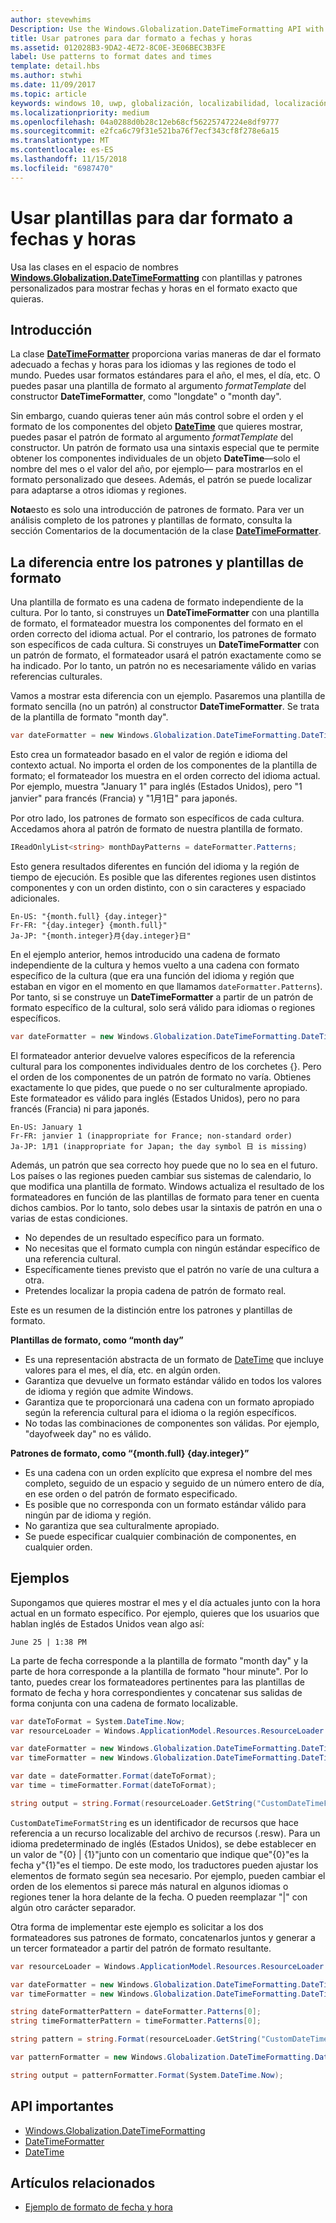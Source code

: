 ```yaml
---
author: stevewhims
Description: Use the Windows.Globalization.DateTimeFormatting API with custom templates and patterns to display dates and times in exactly the format you wish.
title: Usar patrones para dar formato a fechas y horas
ms.assetid: 012028B3-9DA2-4E72-8C0E-3E06BEC3B3FE
label: Use patterns to format dates and times
template: detail.hbs
ms.author: stwhi
ms.date: 11/09/2017
ms.topic: article
keywords: windows 10, uwp, globalización, localizabilidad, localización
ms.localizationpriority: medium
ms.openlocfilehash: 04a0288d0b28c12eb68cf56225747224e8df9777
ms.sourcegitcommit: e2fca6c79f31e521ba76f7ecf343cf8f278e6a15
ms.translationtype: MT
ms.contentlocale: es-ES
ms.lasthandoff: 11/15/2018
ms.locfileid: "6987470"
---
```

# <a name="use-templates-and-patterns-to-format-dates-and-times"></a>Usar plantillas para dar formato a fechas y horas

Usa las clases en el espacio de nombres [**Windows.Globalization.DateTimeFormatting**](/uwp/api/windows.globalization.datetimeformatting?branch=live) con plantillas y patrones personalizados para mostrar fechas y horas en el formato exacto que quieras.

## <a name="introduction"></a>Introducción

La clase [**DateTimeFormatter**](/uwp/api/windows.globalization.datetimeformatting?branch=live) proporciona varias maneras de dar el formato adecuado a fechas y horas para los idiomas y las regiones de todo el mundo. Puedes usar formatos estándares para el año, el mes, el día, etc. O puedes pasar una plantilla de formato al argumento *formatTemplate* del constructor **DateTimeFormatter**, como "longdate" o "month day".

Sin embargo, cuando quieras tener aún más control sobre el orden y el formato de los componentes del objeto [**DateTime**](/uwp/api/windows.foundation.datetime?branch=live) que quieres mostrar, puedes pasar el patrón de formato al argumento *formatTemplate* del constructor. Un patrón de formato usa una sintaxis especial que te permite obtener los componentes individuales de un objeto **DateTime**&mdash;solo el nombre del mes o el valor del año, por ejemplo&mdash; para mostrarlos en el formato personalizado que desees. Además, el patrón se puede localizar para adaptarse a otros idiomas y regiones.

**Nota**esto es solo una introducción de patrones de formato. Para ver un análisis completo de los patrones y plantillas de formato, consulta la sección Comentarios de la documentación de la clase [**DateTimeFormatter**](/uwp/api/windows.globalization.datetimeformatting?branch=live).

## <a name="the-difference-between-format-templates-and-format-patterns"></a>La diferencia entre los patrones y plantillas de formato

Una plantilla de formato es una cadena de formato independiente de la cultura. Por lo tanto, si construyes un **DateTimeFormatter** con una plantilla de formato, el formateador muestra los componentes del formato en el orden correcto del idioma actual. Por el contrario, los patrones de formato son específicos de cada cultura. Si construyes un **DateTimeFormatter** con un patrón de formato, el formateador usará el patrón exactamente como se ha indicado. Por lo tanto, un patrón no es necesariamente válido en varias referencias culturales.

Vamos a mostrar esta diferencia con un ejemplo. Pasaremos una plantilla de formato sencilla (no un patrón) al constructor **DateTimeFormatter**. Se trata de la plantilla de formato "month day".

```csharp
var dateFormatter = new Windows.Globalization.DateTimeFormatting.DateTimeFormatter("month day");
```

Esto crea un formateador basado en el valor de región e idioma del contexto actual. No importa el orden de los componentes de la plantilla de formato; el formateador los muestra en el orden correcto del idioma actual. Por ejemplo, muestra "January 1" para inglés (Estados Unidos), pero "1 janvier" para francés (Francia) y "1月1日" para japonés.

Por otro lado, los patrones de formato son específicos de cada cultura. Accedamos ahora al patrón de formato de nuestra plantilla de formato.

```csharp
IReadOnlyList<string> monthDayPatterns = dateFormatter.Patterns;
```

Esto genera resultados diferentes en función del idioma y la región de tiempo de ejecución. Es posible que las diferentes regiones usen distintos componentes y con un orden distinto, con o sin caracteres y espaciado adicionales.

```syntax
En-US: "{month.full} {day.integer}"
Fr-FR: "{day.integer} {month.full}"
Ja-JP: "{month.integer}月{day.integer}日"
```

En el ejemplo anterior, hemos introducido una cadena de formato independiente de la cultura y hemos vuelto a una cadena con formato específico de la cultura (que era una función del idioma y región que estaban en vigor en el momento en que llamamos `dateFormatter.Patterns`). Por tanto, si se construye un **DateTimeFormatter** a partir de un patrón de formato específico de la cultural, solo será válido para idiomas o regiones específicos.

```csharp
var dateFormatter = new Windows.Globalization.DateTimeFormatting.DateTimeFormatter("{month.full} {day.integer}");
```

El formateador anterior devuelve valores específicos de la referencia cultural para los componentes individuales dentro de los corchetes {}. Pero el orden de los componentes de un patrón de formato no varía. Obtienes exactamente lo que pides, que puede o no ser culturalmente apropiado. Este formateador es válido para inglés (Estados Unidos), pero no para francés (Francia) ni para japonés.

``` syntax
En-US: January 1
Fr-FR: janvier 1 (inappropriate for France; non-standard order)
Ja-JP: 1月1 (inappropriate for Japan; the day symbol 日 is missing)
```

Además, un patrón que sea correcto hoy puede que no lo sea en el futuro. Los países o las regiones pueden cambiar sus sistemas de calendario, lo que modifica una plantilla de formato. Windows actualiza el resultado de los formateadores en función de las plantillas de formato para tener en cuenta dichos cambios. Por lo tanto, solo debes usar la sintaxis de patrón en una o varias de estas condiciones.

-   No dependes de un resultado específico para un formato.
-   No necesitas que el formato cumpla con ningún estándar específico de una referencia cultural.
-   Específicamente tienes previsto que el patrón no varíe de una cultura a otra.
-   Pretendes localizar la propia cadena de patrón de formato real.

Este es un resumen de la distinción entre los patrones y plantillas de formato.

**Plantillas de formato, como “month day”**

-   Es una representación abstracta de un formato de [DateTime](/uwp/api/windows.foundation.datetime?branch=live) que incluye valores para el mes, el día, etc. en algún orden.
-   Garantiza que devuelve un formato estándar válido en todos los valores de idioma y región que admite Windows.
-   Garantiza que te proporcionará una cadena con un formato apropiado según la referencia cultural para el idioma o la región específicos.
-   No todas las combinaciones de componentes son válidas. Por ejemplo, "dayofweek day" no es válido.

**Patrones de formato, como “{month.full} {day.integer}”**

-   Es una cadena con un orden explícito que expresa el nombre del mes completo, seguido de un espacio y seguido de un número entero de día, en ese orden o del patrón de formato especificado.
-   Es posible que no corresponda con un formato estándar válido para ningún par de idioma y región.
-   No garantiza que sea culturalmente apropiado.
-   Se puede especificar cualquier combinación de componentes, en cualquier orden.

## <a name="examples"></a>Ejemplos

Supongamos que quieres mostrar el mes y el día actuales junto con la hora actual en un formato específico. Por ejemplo, quieres que los usuarios que hablan inglés de Estados Unidos vean algo así:

``` syntax
June 25 | 1:38 PM
```

La parte de fecha corresponde a la plantilla de formato "month day" y la parte de hora corresponde a la plantilla de formato "hour minute". Por lo tanto, puedes crear los formateadores pertinentes para las plantillas de formato de fecha y hora correspondientes y concatenar sus salidas de forma conjunta con una cadena de formato localizable.

```csharp
var dateToFormat = System.DateTime.Now;
var resourceLoader = Windows.ApplicationModel.Resources.ResourceLoader.GetForCurrentView();

var dateFormatter = new Windows.Globalization.DateTimeFormatting.DateTimeFormatter("month day");
var timeFormatter = new Windows.Globalization.DateTimeFormatting.DateTimeFormatter("hour minute");

var date = dateFormatter.Format(dateToFormat);
var time = timeFormatter.Format(dateToFormat);

string output = string.Format(resourceLoader.GetString("CustomDateTimeFormatString"), date, time);
```

`CustomDateTimeFormatString` es un identificador de recursos que hace referencia a un recurso localizable del archivo de recursos (.resw). Para un idioma predeterminado de inglés (Estados Unidos), se debe establecer en un valor de "{0} | {1}"junto con un comentario que indique que"{0}"es la fecha y"{1}"es el tiempo. De este modo, los traductores pueden ajustar los elementos de formato según sea necesario. Por ejemplo, pueden cambiar el orden de los elementos si parece más natural en algunos idiomas o regiones tener la hora delante de la fecha. O pueden reemplazar "|" con algún otro carácter separador.

Otra forma de implementar este ejemplo es solicitar a los dos formateadores sus patrones de formato, concatenarlos juntos y generar a un tercer formateador a partir del patrón de formato resultante.

```csharp
var resourceLoader = Windows.ApplicationModel.Resources.ResourceLoader.GetForCurrentView();

var dateFormatter = new Windows.Globalization.DateTimeFormatting.DateTimeFormatter("month day");
var timeFormatter = new Windows.Globalization.DateTimeFormatting.DateTimeFormatter("hour minute");

string dateFormatterPattern = dateFormatter.Patterns[0];
string timeFormatterPattern = timeFormatter.Patterns[0];

string pattern = string.Format(resourceLoader.GetString("CustomDateTimeFormatString"), dateFormatterPattern, timeFormatterPattern);

var patternFormatter = new Windows.Globalization.DateTimeFormatting.DateTimeFormatter(pattern);

string output = patternFormatter.Format(System.DateTime.Now);
```

## <a name="important-apis"></a>API importantes

* [Windows.Globalization.DateTimeFormatting](/uwp/api/windows.globalization.datetimeformatting?branch=live)
* [DateTimeFormatter](/uwp/api/windows.globalization.datetimeformatting?branch=live)
* [DateTime](/uwp/api/windows.foundation.datetime?branch=live)

## <a name="related-topics"></a>Artículos relacionados

* [Ejemplo de formato de fecha y hora](http://go.microsoft.com/fwlink/p/?LinkId=231618)